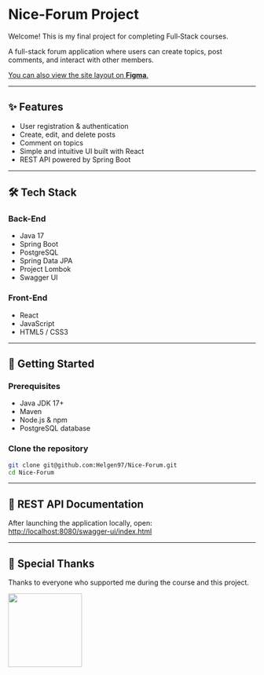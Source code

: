 # Nice-Forum Project

Welcome! This is my final project for completing Full‑Stack courses.

A full-stack forum application where users can create topics, post comments, and interact with other members.

[You can also view the site layout on **Figma**.](https://www.figma.com/file/9SN9dMWdPx9asYa6F0Hi6w/Nice-Forum?node-id=0%3A1)

---

## ✨ Features

- User registration & authentication  
- Create, edit, and delete posts  
- Comment on topics  
- Simple and intuitive UI built with React  
- REST API powered by Spring Boot

---

## 🛠️ Tech Stack

### Back-End
- Java 17  
- Spring Boot  
- PostgreSQL  
- Spring Data JPA  
- Project Lombok  
- Swagger UI  

### Front-End
- React  
- JavaScript  
- HTML5 / CSS3  

---

## 🚀 Getting Started

### Prerequisites
- Java JDK 17+  
- Maven  
- Node.js & npm  
- PostgreSQL database

### Clone the repository

```bash
git clone git@github.com:Helgen97/Nice-Forum.git
cd Nice-Forum
```
---

## 📖 REST API Documentation

After launching the application locally, open:  
[http://localhost:8080/swagger-ui/index.html](http://localhost:8080/swagger-ui/index.html)

---

## 🙏 Special Thanks

Thanks to everyone who supported me during the course and this project.

<a href="https://prog.academy/"><img src="https://prog.academy/images/tild6665-3162-4334-b165-303038353765__logo.png" width="150px"></a>
